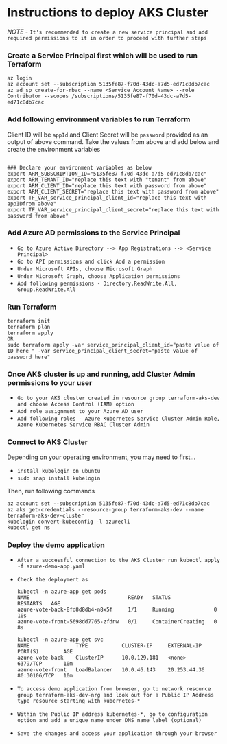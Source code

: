 # Instructions to deploy AKS Cluster

*NOTE* - `It's recommended to create a new service principal and add required permissions to it in order to proceed with further steps`

### Create a Service Principal first which will be used to run Terraform

```
az login
az account set --subscription 5135fe87-f70d-43dc-a7d5-ed71c8db7cac
az ad sp create-for-rbac --name <Service Account Name> --role Contributor --scopes /subscriptions/5135fe87-f70d-43dc-a7d5-ed71c8db7cac
```

### Add following environment variables to run Terraform

Client ID will be `appId` and Client Secret will be `password` provided as an output of above command. Take the values from above and add below and create the environment variables  

```

### Declare your environment variables as below
export ARM_SUBSCRIPTION_ID="5135fe87-f70d-43dc-a7d5-ed71c8db7cac"
export ARM_TENANT_ID="replace this text with "tenant" from above"
export ARM_CLIENT_ID="replace this text with password from above"
export ARM_CLIENT_SECRET="replace this text with password from above"
export TF_VAR_service_principal_client_id="replace this text with appIDfrom above"
export TF_VAR_service_principal_client_secret="replace this text with password from above"

```

### Add Azure AD permissions to the Service Principal 

- `Go to Azure Active Directory --> App Registrations --> <Service Principal>`
- `Go to API permissions and click Add a permission`
- `Under Microsoft APIs, choose Microsoft Graph`
- `Under Microsoft Graph, choose Application permissions`
- `Add following permissions - Directory.ReadWrite.All, Group.ReadWrite.All` 

### Run Terraform 

```
terraform init
terraform plan
terraform apply
OR
sudo terraform apply -var service_principal_client_id="paste value of ID here " -var service_principal_client_secret="paste value of password here"

```

### Once AKS cluster is up and running, add Cluster Admin permissions to your user

- `Go to your AKS cluster created in resource group terraform-aks-dev and choose Access Control (IAM) option`
- `Add role assignment to your Azure AD user`
- `Add following roles - Azure Kubernetes Service Cluster Admin Role, Azure Kubernetes Service RBAC Cluster Admin`

### Connect to AKS Cluster

Depending on your operating environment, you may need to first...
- `install kubelogin on ubuntu`
- `sudo snap install kubelogin`

Then, run following commands

```
az account set --subscription 5135fe87-f70d-43dc-a7d5-ed71c8db7cac
az aks get-credentials --resource-group terraform-aks-dev --name terraform-aks-dev-cluster
kubelogin convert-kubeconfig -l azurecli
kubectl get ns
```

### Deploy the demo application

- `After a successful connection to the AKS Cluster run kubectl apply -f azure-demo-app.yaml`
- `Check the deployment as`
    ```
    kubectl -n azure-app get pods
    NAME                                READY   STATUS              RESTARTS   AGE
    azure-vote-back-8fd8d8db4-n8x5f     1/1     Running             0          10s
    azure-vote-front-5698dd7765-zfdnw   0/1     ContainerCreating   0          8s
    ```

    ```
    kubectl -n azure-app get svc
    NAME               TYPE           CLUSTER-IP     EXTERNAL-IP    PORT(S)        AGE
    azure-vote-back    ClusterIP      10.0.129.181   <none>         6379/TCP       10m
    azure-vote-front   LoadBalancer   10.0.46.143    20.253.44.36   80:30106/TCP   10m
    ```
- `To access demo application from browser, go to network resource group terraform-aks-dev-nrg and look out for a Public IP Address type resource starting with kubernetes-*`
- `Within the Public IP address kubernetes-*, go to configuration option and add a unique name under DNS name label (optional)`
- `Save the changes and access your application through your browser`

